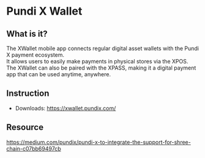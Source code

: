 # Pundi X Wallet

## What is it?
The XWallet mobile app connects regular digital asset wallets with the Pundi X payment ecosystem.<br/>
It allows users to easily make payments in physical stores via the XPOS.<br/>
The XWallet can also be paired with the XPASS, making it a digital payment app that can be used anytime, anywhere.

## Instruction

* Downloads: <https://xwallet.pundix.com/>

## Resource

<https://medium.com/pundix/pundi-x-to-integrate-the-support-for-shree-chain-c07bb69497cb>